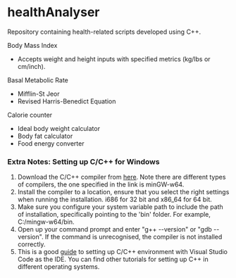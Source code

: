 # healthAnalyser

Repository containing health-related scripts developed using C++.

Body Mass Index
- Accepts weight and height inputs with specified metrics (kg/lbs or cm/inch).

Basal Metabolic Rate
- Mifflin-St Jeor
- Revised Harris-Benedict Equation

Calorie counter
- Ideal body weight calculator
- Body fat calculator
- Food energy converter

### Extra Notes: Setting up C/C++ for Windows
1. Download the C/C++ compiler from [here](https://sourceforge.net/projects/mingw-w64/files/Toolchains%20targetting%20Win32/Personal%20Builds/mingw-builds/installer/mingw-w64-install.exe/download). Note there are different types of compilers, the one specified in the link is minGW-w64.
2. Install the compiler to a location, ensure that you select the right settings when running the installation. i686 for 32 bit and x86_64 for 64 bit.
3. Make sure you configure your system variable path to include the path of installation, specifically pointing to the 'bin' folder. For example, C:/mingw-w64/bin.
4. Open up your command prompt and enter "g++ --version" or "gdb --version". If the command is unrecognised, the compiler is not installed correctly.
5. This is a good [guide](https://code.visualstudio.com/docs/cpp/config-mingw) to setting up C/C++ environment with Visual Studio Code as the IDE. You can find other tutorials for setting up C++ in different operating systems.
